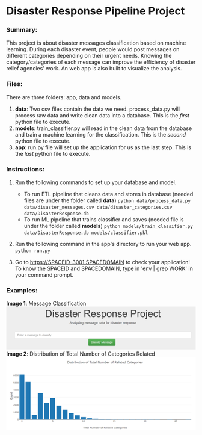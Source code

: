 # Disaster Response Pipeline Project
### Summary:
This project is about disaster messages classification based on machine learning. During each disaster event, people would post messages on different categories depending on their urgent needs. Knowing the category/categories of each message can improve the efficiency of disaster relief agencies' work. An web app is also built to visualize the analysis.
### Files:
There are three folders: app, data and models.
1. **data**: Two csv files contain the data we need. process_data.py will process raw data and write clean data into a database. This is the *first* python file to execute.
2. **models**: train_classifier.py will read in the clean data from the database and train a machine learning for the classification. This is the *second* python file to execute.
3. **app**: run.py file will set up the application for us as the last step. This is the *last* python file to execute.
### Instructions:
1. Run the following commands to set up your database and model.

    - To run ETL pipeline that cleans data and stores in database (needed files are under the folder called **data**)
        `python data/process_data.py data/disaster_messages.csv data/disaster_categories.csv data/DisasterResponse.db`
    - To run ML pipeline that trains classifier and saves (needed file is under the folder called **models**)
        `python models/train_classifier.py data/DisasterResponse.db models/classifier.pkl`

2. Run the following command in the app's directory to run your web app.
    `python run.py`

3. Go to https://SPACEID-3001.SPACEDOMAIN to check your application! To know the SPACEID and SPACEDOMAIN, type in 'env | grep WORK' in your command prompt.
### Examples:
**Image 1**: Message Classification
![Message Classification](https://github.com/joezhou0928/Disaster-message-classification/blob/master/ML.png)
**Image 2**: Distribution of Total Number of Categories Related
![Distribution of Total Number of Categories Related](https://github.com/joezhou0928/Disaster-message-classification/blob/master/Viz.png)

